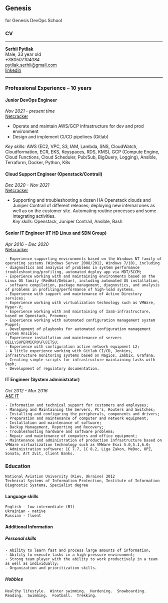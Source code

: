 ## Genesis
for Genesis DevOps School 

### CV
____________
**Serhii Pytliak**  
Male, 33 year old  
*+380507104084*  
pytliak.serhii@gmail.com  
[linkedin](https://www.linkedin.com/in/pytliakserhii/)  
____________
 ### Professional Experience – 10 years 
 #### Junior DevOps Engineer
  *Nov 2021  - present time*  
  [Netcracker](https://www.netcracker.com/)  

- Operate and maintain AWS/GCP infrastructure for dev and prod environment  
- Design and implement CI/CD pipelines (Gitlab)  

*Key skills:*  AWS (EC2, VPC, S3, IAM, Lambda, SNS, CloudWatch, Cloudformation, ECR, EKS, Keyspaces, RDS, KMS), GCP (Compute Engine, Cloud Functions, Cloud Scheduler, Pub/Sub, BigQuery, Logging), Ansible, Terraform, Docker, Python, K8s  

 #### Cloud Support Engineer (Openstack/Contrail)
  *Dec 2020  - Nov 2021*  
  [Netcracker](https://www.netcracker.com/)  

- Supporting and troubleshooting a dozen HA Openstack clouds and Juniper Contrail of different releases; deploying new internal ones as well as on the customer site. Automating routine processes and some integrating activities.  
*Key skills:* Openstack, Juniper Contrail, Ansible, Bash  

 #### Senior IT Engineer (IT HD Linux and SDN Group)
  *Apr 2016 – Dec 2020*  
  [Netcracker](https://www.netcracker.com/)  

```
- Experience supporting environments based on the Windows NT family of operating systems (Windows Server 2008/2012, Windows 7/10), including - diagnostics and analysis of problems in system performance troubleshooting/profiling, automated deploy app via MDT/SCCM;  
- Experience working with and maintaining environments based on the Linux OS family (RedHat/Debian), including automated OS installation, - software compilation, package management, diagnostics, and analysis of problems in profiling/performance of high-load systems.  
- Experience with support and maintenance of Active Directory services;  
- Experience working with virtualization technology such as VMWare, Hyper-V;  
- Experience working with and maintaining of IaaS-infrastructure, based on Openstack, Proxmox;  
- Experience working with automated configuration management system Puppet;  
- Development of playbooks for automated configuration management system Ansible;  
- Experience installation and maintenance of servers DELL\SUPERMICRO\FUJITSU;  
- Experience with configuration active network equipment L2;  
- A little experience working with Gitlab CI/CD, Jenkins, infrastructure monitoring systems based on Nagios, Zabbix, Grafana;  
- Creating simple scripts for infrastructure maintaining tasks with Bash;  
- Development of regulatory documentation.  
```

 #### IT Engineer (System administrator)
  *Oct 2012 - Mar 2016*  
  [A&E IT](http://www.ae.ua)  

```
- Information and technical support for customers and employees;  
- Managing and Maintaining the Servers, PC's, Routers and Switches;  
- Installing and configuring the peripherals, components and drivers;  
- Preparation and maintenance of computer and network equipment;  
- Installation and maintenance of software;  
- Backup Management, Reporting and Recovery;  
- Troubleshooting hardware and software problems;  
- Repair and maintenance of computers and office equipment;  
- Maintenance and administration of production infrastructure based on VMWare virtualization technology such as VMWare Esxi 5.0,5.1,6.0;  
- Administration software: 1С 7.7, 1С 8.2, Liga Zakon, MeDoc, OPZ, Sonata, Art Zvit, Client Banks.  
```

 ###  Education  
 ```
National Aviation University (Kiev, Ukraine) 2012  
Technical Systems of Information Protection, Institute of Information Diagnostic Systems, Specialist degree  
```
 ####  Language skills
 ```
 English – low intermediate (B1)  
 Ukrainian - native  
 Russian - fluent  
```
 ####  Additional Information
 ##### Personal skills
```
- Ability to learn fast and process large amounts of information;  
- Ability to execute tasks in a high-pressure environment;  
- Strong team player with the ability to work productively in a team as well as individually;  
- Organization and prioritization skills.  
```
##### Hobbies
```
Healthy lifestyle.  Winter swimming.  Hardening.  Snowboarding.  Reading.  Swimming.  Football.  Trekking.  
```